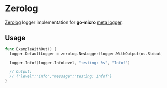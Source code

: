 # Zerolog

[Zerolog](https://github.com/rs/zerolog) logger implementation for __go-micro__ [meta logger](https://github.com/open-micro/go-micro/tree/master/logger).

## Usage

```go
func ExampleWithOut() {
  logger.DefaultLogger = zerolog.NewLogger(logger.WithOutput(os.Stdout), logger.WithLevel(logger.DebugLevel))

  logger.Infof(logger.InfoLevel, "testing: %s", "Infof")

  // Output:
  // {"level":"info","message":"testing: Infof"}
}
```

